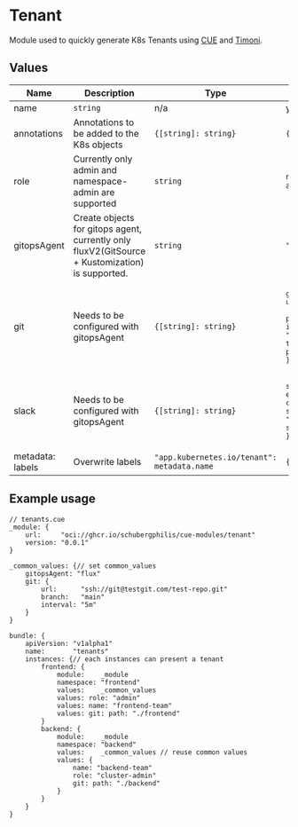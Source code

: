 # Tenant

Module used to quickly generate K8s Tenants using [CUE](https://cuelang.org/) and [Timoni](https://timoni.sh/).

## Values

| Name | Description | Type | Default | Required |
|------|-------------|------|---------|:--------:|
| name | `string` | n/a | yes |
| annotations | Annotations to be added to the K8s objects | `{[string]: string}` | `{}` | yes |
| role | Currently only admin and namespace-admin are supported | `string` | `namespace-admin` | no |
| gitopsAgent | Create objects for gitops agent, currently only fluxV2(GitSource + Kustomization) is supported. | `string` | `""` | no<br>Supported: [flux](https://fluxcd.io/) |
| git | Needs to be configured with gitopsAgent | `{[string]: string}`| <pre>git: {<br>url: ""<br> branch: ""<br>path: ""<br>interval: "5m"<br>timeout: "1m"<br>prune: true<br>}</pre> | Only with gitopsAgent<br> For flux see [here](https://fluxcd.io/flux/components/kustomize/kustomization/) and [here](https://fluxcd.io/flux/components/source/gitrepositories/#working-with-gitrepositories) |
| slack |  Needs to be configured with gitopsAgent |`{[string]: string}` | <pre>slack: {<br>enabled: false<br>channel: ""<br>secretName: ""<br>summary: ""<br>}</pre> | Only with gitopsAgent<br>For Flux [see](https://fluxcd.io/flux/guides/notifications/) |
| metadata: labels | Overwrite labels | `"app.kubernetes.io/tenant": metadata.name` | `{} ` | no |


## Example usage

```cue
// tenants.cue
_module: {
	url:     "oci://ghcr.io/schubergphilis/cue-modules/tenant"
	version: "0.0.1"
}

_common_values: {// set common_values
	gitopsAgent: "flux"
	git: {
		url:      "ssh://git@testgit.com/test-repo.git"
		branch:   "main"
		interval: "5m"
	}
}

bundle: {
	apiVersion: "v1alpha1"
	name:       "tenants"
	instances: {// each instances can present a tenant
		frontend: {
			module:    _module
			namespace: "frontend"
			values:    _common_values
			values: role: "admin"
			values: name: "frontend-team"
			values: git: path: "./frontend"
		}
		backend: {
			module:    _module
			namespace: "backend"
			values:    _common_values // reuse common values
			values: {
				name: "backend-team"
				role: "cluster-admin"
				git: path: "./backend"
			}
		}
	}
}
```
